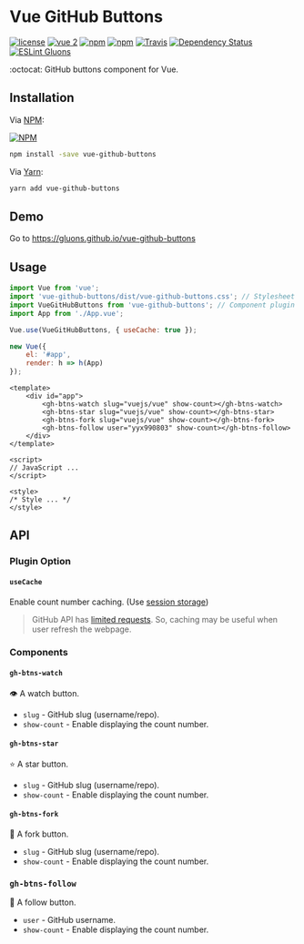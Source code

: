 # Vue GitHub Buttons
[![license](https://img.shields.io/github/license/gluons/vue-github-buttons.svg?style=flat-square)](https://github.com/gluons/vue-github-buttons/blob/master/LICENSE)
[![vue 2](https://img.shields.io/badge/vue-2-42b983.svg?style=flat-square)](https://vuejs.org)
[![npm](https://img.shields.io/npm/v/vue-github-buttons.svg?style=flat-square)](https://www.npmjs.com/package/vue-github-buttons)
[![npm](https://img.shields.io/npm/dt/vue-github-buttons.svg?style=flat-square)](https://www.npmjs.com/package/vue-github-buttons)
[![Travis](https://img.shields.io/travis/gluons/vue-github-buttons.svg?style=flat-square)](https://travis-ci.org/gluons/vue-github-buttons)
[![Dependency Status](https://dependencyci.com/github/gluons/vue-github-buttons/badge?style=flat-square)](https://dependencyci.com/github/gluons/vue-github-buttons)
[![ESLint Gluons](https://img.shields.io/badge/code%20style-gluons-9C27B0.svg?style=flat-square)](https://github.com/gluons/eslint-config-gluons)

:octocat: GitHub buttons component for Vue.

## Installation

Via [NPM](https://www.npmjs.com):

[![NPM](https://nodei.co/npm/vue-github-buttons.png?downloads=true&downloadRank=true&stars=true)](https://www.npmjs.com/package/vue-github-buttons)

```bash
npm install -save vue-github-buttons
```

Via [Yarn](https://yarnpkg.com):

```bash
yarn add vue-github-buttons
```

## Demo
Go to https://gluons.github.io/vue-github-buttons

## Usage

```js
import Vue from 'vue';
import 'vue-github-buttons/dist/vue-github-buttons.css'; // Stylesheet
import VueGitHubButtons from 'vue-github-buttons'; // Component plugin
import App from './App.vue';

Vue.use(VueGitHubButtons, { useCache: true });

new Vue({
	el: '#app',
	render: h => h(App)
});
```

```vue
<template>
	<div id="app">
		<gh-btns-watch slug="vuejs/vue" show-count></gh-btns-watch>
		<gh-btns-star slug="vuejs/vue" show-count></gh-btns-star>
		<gh-btns-fork slug="vuejs/vue" show-count></gh-btns-fork>
		<gh-btns-follow user="yyx990803" show-count></gh-btns-follow>
	</div>
</template>

<script>
// JavaScript ...
</script>

<style>
/* Style ... */
</style>
```

## API

### Plugin Option

#### `useCache`  
Enable count number caching. (Use [session storage](https://developer.mozilla.org/en-US/docs/Web/API/Window/sessionStorage))
> GitHub API has [limited requests](https://developer.github.com/v3/#rate-limiting). So, caching may be useful when user refresh the webpage.

### Components

#### `gh-btns-watch`
👁️ A watch button.
- `slug` - GitHub slug (username/repo).
- `show-count` - Enable displaying the count number.

#### `gh-btns-star`
⭐ A star button.
- `slug` - GitHub slug (username/repo).
- `show-count` - Enable displaying the count number.

#### `gh-btns-fork`
🍴 A fork button.
- `slug` - GitHub slug (username/repo).
- `show-count` - Enable displaying the count number.

### `gh-btns-follow`
👤 A follow button.
- `user` - GitHub username.
- `show-count` - Enable displaying the count number.
